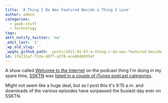 ```yaml
---
title: 'A Thing I Do Was Featured Beside a Thing I Love'
author: admin
categories:
  - geek-stuff
  - technology
tags: 
aktt_notify_twitter: 'no'
_edit_last: '1'
_wp_old_slug: ''
_wpghs_github_path: _posts/2011-01-07-a-thing-i-do-was-featured-beside-a-thing-i-love-2.md
id: 1fe131af-f3da-407f-a376-ace804b93547
---
```

<p>A show called <a href="http://ssktn.com/shows/welcome-to-the-internet/">Welcome to the Internet</a> on the podcast thing I'm doing in my spare time, <a href="http://www.ssktn.com">SSKTN</a> was <a href="http://ssktn.com/ssktnnews/welcome-to-the-internet-featured-in-itunes/">listed in a couple of iTunes podcast categories</a>.</p>
<p>MIght not seem like a huge deal, but as I post this it's 9:15 a.m. and downloads of the various episodes have surpassed the busiest day ever on SSKTN.</p>
